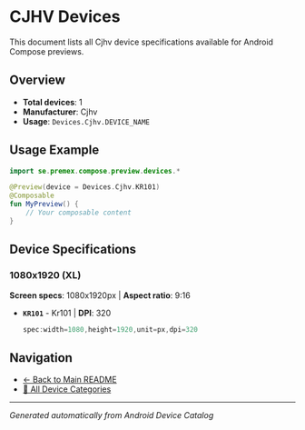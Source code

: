 # CJHV Devices

This document lists all Cjhv device specifications available for Android Compose previews.

## Overview

- **Total devices**: 1
- **Manufacturer**: Cjhv
- **Usage**: `Devices.Cjhv.DEVICE_NAME`

## Usage Example

```kotlin
import se.premex.compose.preview.devices.*

@Preview(device = Devices.Cjhv.KR101)
@Composable
fun MyPreview() {
    // Your composable content
}
```

## Device Specifications

### 1080x1920 (XL)

**Screen specs**: 1080x1920px | **Aspect ratio**: 9:16

- **`KR101`** - Kr101 | **DPI**: 320
  ```kotlin
  spec:width=1080,height=1920,unit=px,dpi=320
  ```

## Navigation

- [← Back to Main README](../../README.md)
- [📱 All Device Categories](../README.md)

---
*Generated automatically from Android Device Catalog*
